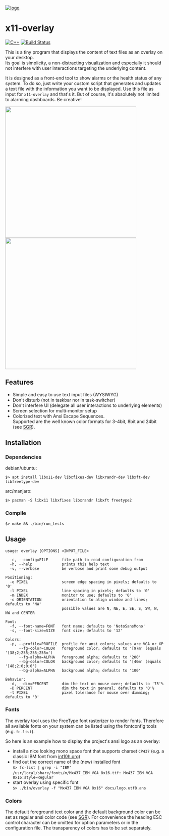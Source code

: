 [![logo](./docs/logo.png)](#)

# x11-overlay

[![C++](https://img.shields.io/badge/C++-Solutions-blue.svg?logo=c%2B%2B)](#)
[![Build Status](https://img.shields.io/github/actions/workflow/status/ftorkler/x11-overlay/build.yml?branch=main&logo=github)](#)

This is a tiny program that displays the content of text files as an overlay on your desktop.  
Its goal is simplicity, a non-distracting visualization and especially it should not interfere with user interactions targeting the underlying content.

It is designed as a front-end tool to show alarms or the health status of any system. To do so, just write your custom script that generates and updates a text file with the information you want to be displayed. Use this file as input for `x11-overlay` and that's it.
But of course, it's absolutely not limited to alarming dashboards. Be creative! 

<p float="left">
  <a href="https://github.com/ftorkler/x11-overlay/raw/main/docs/scrsht-01-orientations.png"><img src="./docs/scrsht-01-orientations-prv.png" width="415" /></a>
  <a href="#"><img src="./docs/scrsht-02-dimming.gif" width="415" /></a>
</p>

## Features

* Simple and easy to use text input files (WYSIWYG)
* Don't disturb (not in taskbar nor in task-switcher)
* Don't interfere UI (delegate all user interactions to underlying elements)
* Screen selection for multi-monitor setup
* Colorized text with Ansi Escape Sequences.  
Supported are the well known color formats for 3-4bit, 8bit and 24bit (see [SGR](https://en.wikipedia.org/wiki/ANSI_escape_code#SGR_(Select_Graphic_Rendition)_parameters "Select_Graphic_Rendition")).

## Installation

### Dependencies

debian/ubuntu:

```
$> apt install libx11-dev libxfixes-dev libxrandr-dev libxft-dev libfreetype-dev
```

arc/manjaro:

```
$> pacman -S libx11 libxfixes libxrandr libxft freetype2
```

### Compile

```
$> make && ./bin/run_tests
```

## Usage

```
usage: overlay [OPTIONS] <INPUT_FILE>

  -c, --config=FILE      file path to read configuration from
  -h, --help             prints this help text
  -v, --verbose          be verbose and print some debug output

Positioning:
  -e PIXEL               screen edge spacing in pixels; defaults to '0'
  -l PIXEL               line spacing in pixels; defaults to '0'
  -m INDEX               monitor to use; defaults to '0'
  -o ORIENTATION         orientation to align window and lines; defaults to 'NW'
                         possible values are N, NE, E, SE, S, SW, W, NW and CENTER

Font:
  -f, --font-name=FONT   font name; defaults to 'NotoSansMono'
  -s, --font-size=SIZE   font size; defaults to '12'

Colors:
  -p, --profile=PROFILE  profile for ansi colors; values are VGA or XP
      --fg-color=COLOR   foreground color; defaults to '[97m' (equals '[38;2;255;255;255m')
      --fg-alpha=ALPHA   foreground alpha; defaults to '200'
      --bg-color=COLOR   background color; defaults to '[40m' (equals '[48;2;0;0;0')
      --bg-alpha=ALPHA   background alpha; defaults to '100'

Behavior:
  -d, --dim=PERCENT      dim the text on mouse over; defaults to '75'%
  -D PERCENT             dim the text in general; defaults to '0'%
  -t PIXEL               pixel tolerance for mouse over dimming; defaults to '0'
```

### Fonts

The overlay tool uses the FreeType font rasterizer to render fonts. Therefore all available fonts on your system can be listed using the fontconfig tools (e.g. `fc-list`).  

So here is an example how to display the project's ansi logo as an overlay:
* install a nice looking mono space font that supports charset `CP437` (e.g. a classic IBM font from [int10h.org](https://int10h.org/oldschool-pc-fonts/fontlist/?1))
* find out the correct name of the (new) installed font  
`$> fc-list | grep -i "IBM"`  
`/usr/local/share/fonts/m/Mx437_IBM_VGA_8x16.ttf: Mx437 IBM VGA 8x16:style=Regular`
* start overlay using specific font  
`$> ./bin/overlay -f "Mx437 IBM VGA 8x16" docs/logo.utf8.ans`

### Colors

The default foreground text color and the default background color can be set as regular ansi color code (see [SGR](https://en.wikipedia.org/wiki/ANSI_escape_code#SGR_(Select_Graphic_Rendition)_parameters "Select_Graphic_Rendition")). For convenience the heading ESC control character can be omitted for option parameters or in the configuration file.
The transparency of colors has to be set separately.
